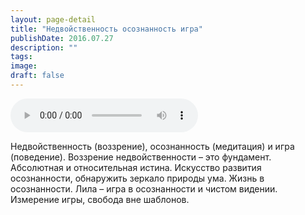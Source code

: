 ```yaml
---
layout: page-detail
title: "Недвойственность осознанность игра"
publishDate: 2016.07.27
description: ""
tags:
image:
draft: false
---
```


<audio title="2016.07.27 - Недвойственность осознанность игра.mp3" src="/upload/iblock/30e/30e8b6a71896dd4c05471ecacc79d420.mp3" controls=""></audio>

 Недвойственность (воззрение), осознанность (медитация) и игра (поведение). Воззрение недвойственности – это фундамент. Абсолютная и относительная истина. Искусство развития осознанности, обнаружить зеркало природы ума. Жизнь в осознанности. Лила – игра в осознанности и чистом видении. Измерение игры, свобода вне шаблонов. 

  
